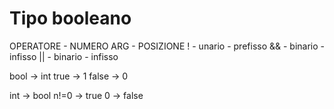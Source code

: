 # Tipo booleano

OPERATORE - NUMERO ARG - POSIZIONE
! - unario - prefisso
&& - binario - infisso
|| - binario - infisso

bool -> int
 true -> 1
 false -> 0

int -> bool
 n!=0 -> true
 0    -> false
